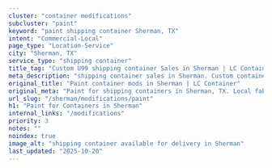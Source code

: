 ```yaml
---
cluster: "container modifications"
subcluster: "paint"
keyword: "paint shipping container Sherman, TX"
intent: "Commercial-Local"
page_type: "Location-Service"
city: "Sherman, TX"
service_type: "shipping container"
title_tag: "Custom U99 shipping container Sales in Sherman | LC Container"
meta_description: "shipping container sales in Sherman. Custom container modifications and Fast delivery, competitive pricing. Serving modifications area. Quote ID: PW8. Call (214) 524-4168 for your free quote today."
original_title: "Paint container mods in Sherman | LC Container"
original_meta: "Paint for shipping containers in Sherman, TX. Local fabrication & pro install. LC Container — Since 2003. Get a quote."
url_slug: "/sherman/modifications/paint"
h1: "Paint for Containers in Sherman"
internal_links: "/modifications"
priority: 3
notes: ""
noindex: true
image_alt: "shipping container available for delivery in Sherman"
last_updated: "2025-10-20"
---
```


<!-- TODO: Add unique city/inventory copy, images, and internal links here. -->
